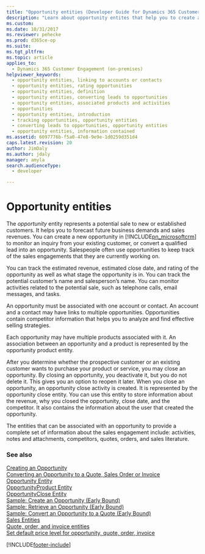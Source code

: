 ```yaml
---
title: "Opportunity entities (Developer Guide for Dynamics 365 Customer Engagement (on-premises)) | MicrosoftDocs"
description: "Learn about opportunity entites that help you to create a new opportunity to monitor or convert an lead to an opportunity. The entities that can be associated with an opportunity to provide information about the sales engagement are activities, notes and attachments, competitors, quotes, orders, and sales literature. "
ms.custom: 
ms.date: 10/31/2017
ms.reviewer: pehecke
ms.prod: d365ce-op
ms.suite: 
ms.tgt_pltfrm: 
ms.topic: article
applies_to: 
  - Dynamics 365 Customer Engagement (on-premises)
helpviewer_keywords: 
  - opportunity entities, linking to accounts or contacts
  - opportunity entities, rating opportunities
  - opportunity entities, definition
  - opportunity entities, converting leads to opportunities
  - opportunity entities, associated products and activities
  - opportunities
  - opportunity entities, introduction
  - tracking opportunities, opportunity entities
  - converting leads to opportunities, opportunity entities
  - opportunity entities, information contained
ms.assetid: 6097776b-f5a0-47e8-9e9e-1d0259d351d4
caps.latest.revision: 20
author: JimDaly
ms.author: jdaly
manager: amyla
search.audienceType: 
  - developer

---
```

# Opportunity entities

The *opportunity* entity represents a potential sale to new or established customers. It helps you to forecast future business demands and sales revenues. You can create a new opportunity in [!INCLUDE[pn_microsoftcrm](../includes/pn-microsoftcrm.md)] to monitor an inquiry from your existing customer, or convert a qualified lead into an opportunity. Salespeople often use opportunities to keep track of the sales engagements that they are currently working on.  
  
 You can track the estimated revenue, estimated close date, and rating of the opportunity as well as what stage the opportunity is in. You can track the potential customer’s name and salesperson’s name. You can monitor activities related to the potential sale, such as telephone calls, email messages, and tasks.  
  
 An opportunity must be associated with one account or contact. An account and a contact may have links to multiple opportunities. Opportunities contain competitor information that helps you to analyze and find effective selling strategies.  
  
 Each opportunity may have multiple products associated with it. An association between an opportunity and a product is represented by the opportunity product entity.  
  
 After you determine whether the prospective customer or an existing customer wants to purchase your product or service, you may close an opportunity. By closing an opportunity, you deactivate it, but you do not delete it. This gives you an option to reopen it later. When you close an opportunity, an opportunity close activity is created. It is represented by the opportunity close entity. You can use this entity to store information about the revenue, why you closed the opportunity, close date, and the competitor. It also contains the information about the user that created the opportunity.  
  
 The entities that can be associated with an opportunity to provide a complete set of information about the sales engagement include: activities, notes and attachments, competitors, quotes, orders, and sales literature.  
  
### See also  
 [Creating an Opportunity](create-opportunity.md)   
 [Converting an Opportunity to a Quote, Sales Order or Invoice](convert-opportunity-quote-sales-order-invoice.md)   
 [Opportunity Entity](entities/opportunity.md)   
 [OpportunityProduct Entity](entities/opportunityproduct.md)   
 [OpportunityClose Entity](entities/opportunityclose.md)   
 [Sample: Create an Opportunity (Early Bound)](sample-create-opportunity-early-bound.md)   
 [Sample: Retrieve an Opportunity (Early Bound)](sample-retrieve-opportunity-early-bound.md)   
 [Sample: Convert an Opportunity to a Quote (Early Bound)](sample-convert-opportunity-quote-early-bound.md)   
 [Sales Entities](sales-entities-lead-opportunity-competitor-quote-order-invoice.md)   
 [Quote, order, and invoice entities](quote-order-invoice-entities.md)   
 [Set default price level for opportunity, quote, order, invoice](set-default-price-level-for-opportunity-quote-order-invoice.md)


[!INCLUDE[footer-include](../../../includes/footer-banner.md)]